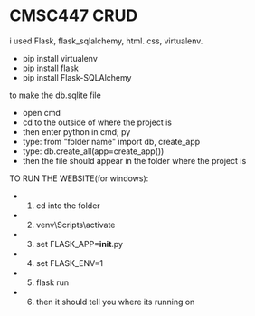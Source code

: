 # CMSC447 CRUD
i used Flask, flask_sqlalchemy, html. css, virtualenv.
* pip install virtualenv
* pip install flask
* pip install Flask-SQLAlchemy


to make the db.sqlite file
* open cmd
* cd to the outside of where the project is
* then enter python in cmd; py
* type: from "folder name" import db, create_app
* type: db.create_all(app=create_app())
* then the file should appear in the folder where the project is 

TO RUN THE WEBSITE(for windows):
* 1) cd into the folder
* 2) venv\Scripts\activate
* 3) set FLASK_APP=__init__.py
* 4) set FLASK_ENV=1
* 5) flask run
* 6) then it should tell you where its running on
